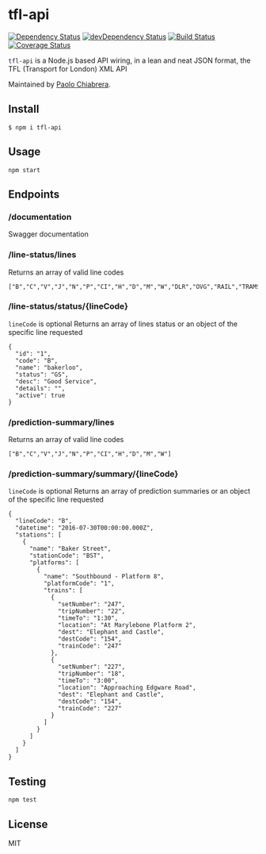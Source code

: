 # tfl-api

[![Dependency Status](https://david-dm.org/paolo-chiabrera/tfl-api.svg)](https://david-dm.org/paolo-chiabrera/tfl-api)
[![devDependency Status](https://david-dm.org/paolo-chiabrera/tfl-api/dev-status.svg?theme=shields.io)](https://david-dm.org/paolo-chiabrera/tfl-api#info=devDependencies)
[![Build Status](https://travis-ci.org/paolo-chiabrera/tfl-api.svg?branch=master)](https://travis-ci.org/paolo-chiabrera/tfl-api)
[![Coverage Status](https://coveralls.io/repos/github/paolo-chiabrera/tfl-api/badge.svg?branch=integrate_coveralls)](https://coveralls.io/github/paolo-chiabrera/tfl-api?branch=integrate_coveralls)

`tfl-api` is a Node.js based API wiring, in a lean and neat JSON format, the TFL (Transport for London) XML API

Maintained by [Paolo Chiabrera](https://github.com/paolo-chiabrera).

## Install

```
$ npm i tfl-api
```

## Usage

```
npm start
```

## Endpoints

### /documentation
Swagger documentation

### /line-status/lines
Returns an array of valid line codes
```
["B","C","V","J","N","P","CI","H","D","M","W","DLR","OVG","RAIL","TRAMS"]
```

### /line-status/status/{lineCode}
`lineCode` is optional
Returns an array of lines status or an object of the specific line requested
```
{
  "id": "1",
  "code": "B",
  "name": "bakerloo",
  "status": "GS",
  "desc": "Good Service",
  "details": "",
  "active": true
}
```

### /prediction-summary/lines
Returns an array of valid line codes
```
["B","C","V","J","N","P","CI","H","D","M","W"]
```

### /prediction-summary/summary/{lineCode}
`lineCode` is optional
Returns an array of prediction summaries or an object of the specific line requested
```
{
  "lineCode": "B",
  "datetime": "2016-07-30T00:00:00.000Z",
  "stations": [
    {
      "name": "Baker Street",
      "stationCode": "BST",
      "platforms": [
        {
          "name": "Southbound - Platform 8",
          "platformCode": "1",
          "trains": [
            {
              "setNumber": "247",
              "tripNumber": "22",
              "timeTo": "1:30",
              "location": "At Marylebone Platform 2",
              "dest": "Elephant and Castle",
              "destCode": "154",
              "trainCode": "247"
            },
            {
              "setNumber": "227",
              "tripNumber": "18",
              "timeTo": "3:00",
              "location": "Approaching Edgware Road",
              "dest": "Elephant and Castle",
              "destCode": "154",
              "trainCode": "227"
            }
          ]
        }
      ]
    }
  ]
}
```

## Testing

```
npm test
```

## License

MIT
